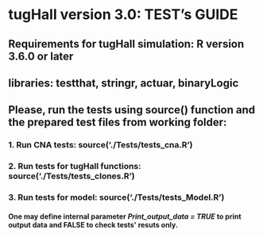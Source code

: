 tugHall version 3.0: TEST’s GUIDE
====================


## **Requirements** for tugHall simulation: R version 3.6.0 or later

## **libraries:** testthat, stringr, actuar, binaryLogic


## Please, run the tests using source() function and the prepared test files from working folder:


### 1. Run CNA tests: source(‘./Tests/tests_cna.R’)
### 2. Run tests for tugHall functions: source(‘./Tests/tests_clones.R’)
### 3. Run tests for model: source(‘./Tests/tests_Model.R’)

#### One may define internal parameter _Print_output_data = TRUE_ to print output data and FALSE to check tests' resuts only.


